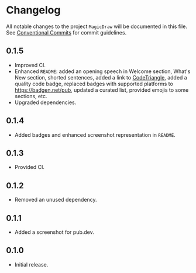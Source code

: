 # Changelog

All notable changes to the project `MagicDraw` will be documented in this file.
See [Conventional Commits](https://conventionalcommits.org) for commit guidelines.

## 0.1.5

- Improved CI.
- Enhanced `README`: added an opening speech in Welcome section, What's New section, shorted sentences, added a link to [CodeTriangle](https://codetriage.com), added a quality code badge, replaced badges with supported platforms to <https://badgen.net/pub>, updated a curated list, provided emojis to some sections, etc.
- Upgraded dependencies.

## 0.1.4

- Added badges and enhanced screenshot representation in `README`.

## 0.1.3

- Provided CI.

## 0.1.2

- Removed an unused dependency.

## 0.1.1

- Added a screenshot for pub.dev.

## 0.1.0

- Initial release.
